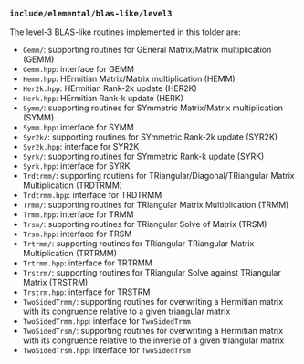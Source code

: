 ### `include/elemental/blas-like/level3`

The level-3 BLAS-like routines implemented in this folder are:

-  `Gemm/`: supporting routines for GEneral Matrix/Matrix multiplication (GEMM)
-  `Gemm.hpp`: interface for GEMM
-  `Hemm.hpp`: HErmitian Matrix/Matrix multiplication (HEMM)
-  `Her2k.hpp`: HErmitian Rank-2k update (HER2K)
-  `Herk.hpp`: HErmitian Rank-k update (HERK)
-  `Symm/`: supporting routines for SYmmetric Matrix/Matrix multiplication 
   (SYMM)
-  `Symm.hpp`: interface for SYMM
-  `Syr2k/`: supporting routines for SYmmetric Rank-2k update (SYR2K)
-  `Syr2k.hpp`: interface for SYR2K
-  `Syrk/`: supporting routines for SYmmetric Rank-k update (SYRK)
-  `Syrk.hpp`: interface for SYRK
-  `Trdtrmm/`: supporting routiens for TRiangular/Diagonal/TRiangular Matrix 
   Multiplication (TRDTRMM)
-  `Trdtrmm.hpp`: interface for TRDTRMM
-  `Trmm/`: supporting routines for TRiangular Matrix Multiplication (TRMM)
-  `Trmm.hpp`: interface for TRMM
-  `Trsm/`: supporting routines for TRiangular Solve of Matrix (TRSM)
-  `Trsm.hpp`: interface for TRSM
-  `Trtrmm/`: supporting routines for TRiangular TRiangular Matrix 
   Multiplication (TRTRMM)
-  `Trtrmm.hpp`: interface for TRTRMM
-  `Trstrm/`: supporting routines for TRiangular Solve against TRiangular Matrix
   (TRSTRM)
-  `Trstrm.hpp`: interface for TRSTRM
-  `TwoSidedTrmm/`: supporting routines for overwriting a Hermitian matrix with
   its congruence relative to a given triangular matrix
-  `TwoSidedTrmm.hpp`: interface for `TwoSidedTrmm`
-  `TwoSidedTrsm/`: supporting routines for overwriting a Hermitian matrix with
   its congruence relative to the inverse of a given triangular matrix
-  `TwoSidedTrsm.hpp`: interface for `TwoSidedTrsm`
